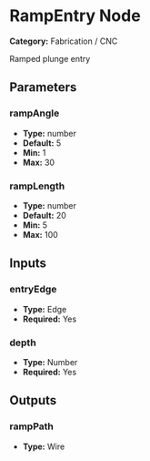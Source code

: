 
# RampEntry Node

**Category:** Fabrication / CNC

Ramped plunge entry

## Parameters


### rampAngle
- **Type:** number
- **Default:** 5
- **Min:** 1
- **Max:** 30



### rampLength
- **Type:** number
- **Default:** 20
- **Min:** 5
- **Max:** 100



## Inputs


### entryEdge
- **Type:** Edge
- **Required:** Yes



### depth
- **Type:** Number
- **Required:** Yes



## Outputs


### rampPath
- **Type:** Wire




